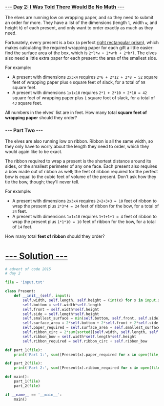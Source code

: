 ### [--- Day 2: I Was Told There Would Be No Math ---](https://adventofcode.com/2015/day/2)

The elves are running low on wrapping paper, and so they need to submit an order for more. They have a list of the dimensions (length `l`, width `w`, and height `h`) of each present, and only want to order exactly as much as they need.

Fortunately, every present is a box (a perfect [right rectangular prism](https://en.wikipedia.org/wiki/Cuboid#Rectangular_cuboid)), which makes calculating the required wrapping paper for each gift a little easier: find the surface area of the box, which is `2*l*w + 2*w*h + 2*h*l`. The elves also need a little extra paper for each present: the area of the smallest side.

For example:

- A present with dimensions `2x3x4` requires `2*6 + 2*12 + 2*8 = 52` square feet of wrapping paper plus `6` square feet of slack, for a total of `58` square feet.
- A present with dimensions `1x1x10` requires `2*1 + 2*10 + 2*10 = 42` square feet of wrapping paper plus `1` square foot of slack, for a total of `43` square feet.

All numbers in the elves' list are in feet. How many total **square feet of wrapping paper** should they order?

### --- Part Two ---

The elves are also running low on ribbon. Ribbon is all the same width, so they only have to worry about the length they need to order, which they would again like to be exact.

The ribbon required to wrap a present is the shortest distance around its sides, or the smallest perimeter of any one face. Each present also requires a bow made out of ribbon as well; the feet of ribbon required for the perfect bow is equal to the cubic feet of volume of the present. Don't ask how they tie the bow, though; they'll never tell.

For example:

- A present with dimensions `2x3x4` requires `2+2+3+3 = 10` feet of ribbon to wrap the present plus `2*3*4 = 24` feet of ribbon for the bow, for a total of `34` feet.
- A present with dimensions `1x1x10` requires `1+1+1+1 = 4` feet of ribbon to wrap the present plus `1*1*10 = 10` feet of ribbon for the bow, for a total of `14` feet.

How many total **feet of ribbon** should they order?

# [--- Solution ---](day-02.py)
```Python
# advent of code 2015
# day 2

file = 'input.txt'

class Present:
    def __init__(self, input):
        self.width, self.length, self.height = (int(x) for x in input.split('x'))
        self.bottom = self.width*self.length
        self.front = self.width*self.height
        self.side = self.length*self.height
        self.smallest_surface = min(self.bottom, self.front, self.side)
        self.surface_area = 2*self.bottom + 2*self.front + 2*self.side
        self.paper_required = self.surface_area + self.smallest_surface
        self.ribbon_circ = 2*sum(sorted([self.width, self.length, self.height])[:2])
        self.ribbon_bow = self.width*self.length*self.height
        self.ribbon_required = self.ribbon_circ + self.ribbon_bow

def part_1(file):
    print('Part 1:', sum([Present(x).paper_required for x in open(file, 'r').read().rstrip().split('\n')]), sep='\n')

def part_2(file):
    print('Part 2:', sum([Present(x).ribbon_required for x in open(file, 'r').read().rstrip().split('\n')]), sep='\n')

def main():
    part_1(file)
    part_2(file)

if __name__ == '__main__':
    main()
```